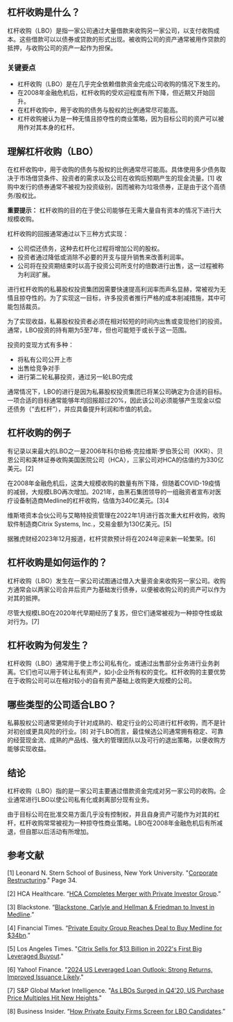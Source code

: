 ## 杠杆收购是什么？

杠杆收购（LBO）是指一家公司通过大量借款来收购另一家公司，以支付收购成本。这些借款可以以债券或贷款的形式出现。被收购公司的资产通常被用作贷款的抵押，与收购公司的资产一起作为担保。

### 关键要点

- 杠杆收购（LBO）是在几乎完全依赖借款资金完成公司收购的情况下发生的。
- 在2008年金融危机后，杠杆收购的受欢迎程度有所下降，但近期又开始回升。
- 在杠杆收购中，用于收购的债务与股权的比例通常尽可能高。
- 杠杆收购被认为是一种无情且掠夺性的商业策略，因为目标公司的资产可以被用作对其本身的杠杆。

## 理解杠杆收购（LBO）

在杠杆收购中，用于收购的债务与股权的比例通常尽可能高。具体使用多少债务取决于市场借贷条件、投资者的需求以及公司在收购后预期产生的现金流量。[1] 收购中发行的债券通常不被视为投资级别，因而被称为垃圾债券，正是由于这个高债务/股权比。

**重要提示：** 杠杆收购的目的在于使公司能够在无需大量自有资本的情况下进行大规模收购。

杠杆收购的回报通常通过以下三种方式实现：

- 公司偿还债务，这种去杠杆化过程将增加公司的股权。
- 投资者通过降低或消除不必要的开支与提升销售来改善利润率。
- 公司将在投资期结束时以高于投资公司所支付的倍数进行出售，这一过程被称为利润扩展。

进行杠杆收购的私募股权投资集团因需要快速提高利润率而声名显赫，常被视为无情且掠夺性的。为了实现这一目标，许多投资者推行严格的成本削减措施，其中可能包括裁员。

为了实现收益，私募股权投资者必须在相对较短的时间内出售或变现他们的投资。通常，LBO投资的持有期为5至7年，但也可能短于或长于这一范围。

投资的变现方式有多种：

- 将私有公司公开上市
- 出售给竞争对手
- 进行第二轮私募投资，通过另一轮LBO完成

通常情况下，LBO的进行是因为私募股权投资集团已将某公司确定为合适的目标。一项合适的目标通常能够年均回报超过20%，因此该公司必须能够产生现金以偿还债务（“去杠杆”），并应具备提升利润和市值的机会。

## 杠杆收购的例子

有记录以来最大的LBO之一是2006年科尔伯格·克拉维斯·罗伯茨公司（KKR）、贝恩公司和美林证券收购美国医院公司（HCA），三家公司对HCA的估值约为330亿美元。[2]

在2008年金融危机后，这类大规模收购的数量有所下降，但随着COVID-19疫情的减弱，大规模LBO再次增加。2021年，由黑石集团领导的一组融资者宣布对医疗设备制造商Medline的杠杆收购，估值为340亿美元。[3]4

维斯塔资本合伙公司与艾略特投资管理在2022年1月进行首次重大杠杆收购，收购软件制造商Citrix Systems, Inc.，交易金额为130亿美元。[5]

据雅虎财经2023年12月报道，杠杆贷款预计将在2024年迎来新一轮繁荣。[6]

## 杠杆收购是如何运作的？

杠杆收购（LBO）发生在一家公司试图通过借入大量资金来收购另一家公司。收购方通常会以两家公司合并后资产为基础发行债券，以便被收购公司的资产可以作为对其的抵押。

尽管大规模LBO在2020年代早期经历了复苏，但它们通常被视为一种掠夺性或敌对行为。[7]

## 杠杆收购为何发生？

杠杆收购（LBO）通常用于使上市公司私有化，或通过出售部分业务进行业务剥离。它们也可以用于转让私有资产，如小企业所有权的变化。杠杆收购的主要优势在于收购公司可以在相对较小的自有资产基础上收购更大规模的公司。

## 哪些类型的公司适合LBO？

私募股权公司通常更倾向于针对成熟的、稳定行业的公司进行杠杆收购，而不是针对初创或更具风险的行业。[8] 对于LBO而言，最佳候选公司通常拥有稳定、可靠的经营现金流、成熟的产品线、强大的管理团队以及可行的退出策略，以便收购方能够实现收益。

## 结论

杠杆收购（LBO）指的是一家公司主要通过借款资金完成对另一家公司的收购。企业通常进行LBO以使公司私有化或剥离部分现有业务。

由于目标公司在批准交易方面几乎没有控制权，并且自身资产可能作为对其的杠杆，杠杆收购常常被视为一种掠夺性商业策略。LBO在2008年金融危机后有所减退，但自那以后活动有所增加。

## 参考文献

[1] Leonard N. Stern School of Business, New York University. "[Corporate Restructuring](https://pages.stern.nyu.edu/~ealtman/5-%20Restructuring&Theory.pdf)." Page 34.

[2] HCA Healthcare. “[HCA Completes Merger with Private Investor Group](https://investor.hcahealthcare.com/news/news-details/2006/HCA-Completes-Merger-With-Private-Investor-Group/default.aspx).”

[3] Blackstone. “[Blackstone, Carlyle and Hellman & Friedman to Invest in Medline](https://www.blackstone.com/press-releases/article/blackstone-carlyle-and-hellman-friedman-to-invest-in-medline/).”

[4] Financial Times. “[Private Equity Group Reaches Deal to Buy Medline for $34bn](https://www.ft.com/content/3993dcba-4cbc-4564-a22e-8c36992589b2).”

[5] Los Angeles Times. "[Citrix Sells for $13 Billion in 2022's First Big Leveraged Buyout](https://www.latimes.com/business/story/2022-01-31/citrix-elliott-vista)."

[6] Yahoo! Finance. "[2024 US Leveraged Loan Outlook: Strong Returns, Improved Issuance Likely](https://finance.yahoo.com/news/2024-us-leveraged-loan-outlook-000000564.html)."

[7] S&P Global Market Intelligence. "[As LBOs Surged in Q4'20, US Purchase Price Multiples Hit New Heights](https://www.spglobal.com/marketintelligence/en/news-insights/latest-news-headlines/as-lbos-surged-in-q4-20-us-purchase-price-multiples-hit-new-heights-62227223)."

[8] Business Insider. “[How Private Equity Firms Screen for LBO Candidates](https://www.businessinsider.com/how-private-equity-screens-for-lbo-candidates-2011-10).”
